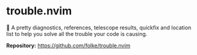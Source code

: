 # trouble.nvim

🚦 A pretty diagnostics, references, telescope results, quickfix and location list to help you solve all the trouble your code is causing.

**Repository:** <https://github.com/folke/trouble.nvim>
